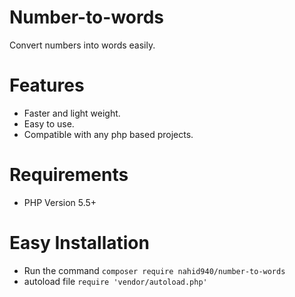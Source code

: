 # Number-to-words
Convert numbers into words easily.

# Features
* Faster and light weight.
* Easy to use.
* Compatible with any php based projects.

# Requirements
* PHP Version 5.5+

# Easy Installation
* Run the command
 `composer require nahid940/number-to-words`
 * autoload file 
 `require 'vendor/autoload.php'`
 


 
